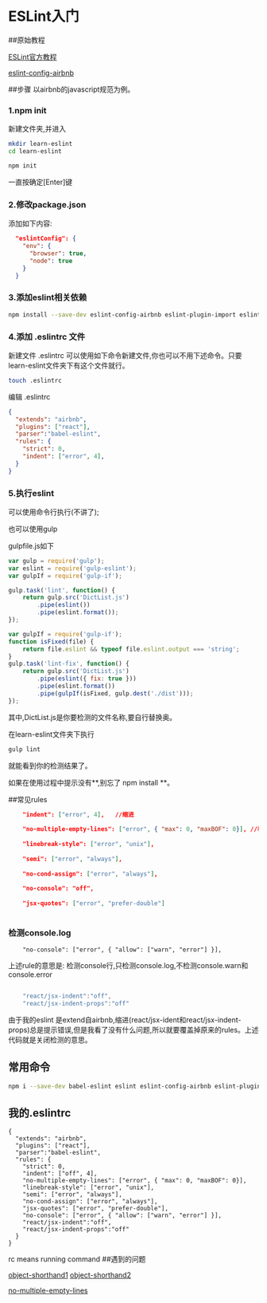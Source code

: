 # ESLint入门
##原始教程

[ESLint官方教程](http://eslint.org/docs/user-guide/getting-started)

[eslint-config-airbnb](https://github.com/airbnb/javascript/tree/master/packages/eslint-config-airbnb)

##步骤
以airbnb的javascript规范为例。
### 1.npm init
新建文件夹,并进入
```bash
mkdir learn-eslint
cd learn-eslint
```
```bash
npm init
```
一直按确定[Enter]键
### 2.修改package.json
添加如下内容:
```json
  "eslintConfig": {
    "env": {
      "browser": true,
      "node": true
    }
  }
```
### 3.添加eslint相关依赖

```bash
npm install --save-dev eslint-config-airbnb eslint-plugin-import eslint-plugin-react eslint-plugin-jsx-a11y eslint
```
### 4.添加 .eslintrc 文件
新建文件 .eslintrc
可以使用如下命令新建文件,你也可以不用下述命令。只要learn-eslint文件夹下有这个文件就行。
```bash
touch .eslintrc
```

编辑 .eslintrc

```json
{
  "extends": "airbnb",
  "plugins": ["react"],
  "parser":"babel-eslint",
  "rules": {
    "strict": 0,
    "indent": ["error", 4],
  }
}
```
### 5.执行eslint
可以使用命令行执行(不讲了);

也可以使用gulp

gulpfile.js如下
```javascript
var gulp = require('gulp');
var eslint = require('gulp-eslint');
var gulpIf = require('gulp-if');

gulp.task('lint', function() {
    return gulp.src('DictList.js')
        .pipe(eslint())
        .pipe(eslint.format());
});

var gulpIf = require('gulp-if');
function isFixed(file) {
    return file.eslint && typeof file.eslint.output === 'string';
}
gulp.task('lint-fix', function() {
    return gulp.src('DictList.js')
        .pipe(eslint({ fix: true }))
        .pipe(eslint.format())
        .pipe(gulpIf(isFixed, gulp.dest('./dist')));
});
```
其中,DictList.js是你要检测的文件名称,要自行替换奥。

在learn-eslint文件夹下执行
```bash
gulp lint
```
就能看到你的检测结果了。

如果在使用过程中提示没有**,别忘了 npm install **。

##常见rules
```json
    "indent": ["error", 4],   //缩进
    
    "no-multiple-empty-lines": ["error", { "max": 0, "maxBOF": 0}], //检测有没有空行
    
    "linebreak-style": ["error", "unix"],
    
    "semi": ["error", "always"],
    
    "no-cond-assign": ["error", "always"],
    
    "no-console": "off",
    
    "jsx-quotes": ["error", "prefer-double"]
    
```

### 检测console.log
```eslint
    "no-console": ["error", { "allow": ["warn", "error"] }],
```
上述rule的意思是: 检测console行,只检测console.log,不检测console.warn和console.error

```javascript

    "react/jsx-indent":"off",
    "react/jsx-indent-props":"off"

```
由于我的eslint 是extend自airbnb,缩进(react/jsx-ident和react/jsx-indent-props)总是提示错误,但是我看了没有什么问题,所以就要覆盖掉原来的rules。上述代码就是关闭检测的意思。

## 常用命令
```bash
npm i --save-dev babel-eslint eslint eslint-config-airbnb eslint-plugin-import eslint-plugin-jsx-a11y eslint-plugin-react gulp-eslint gulp-if
```
## 我的.eslintrc
```eslintrc
{
  "extends": "airbnb",
  "plugins": ["react"],
  "parser":"babel-eslint",
  "rules": {
    "strict": 0,
    "indent": ["off", 4],
    "no-multiple-empty-lines": ["error", { "max": 0, "maxBOF": 0}],
    "linebreak-style": ["error", "unix"],
    "semi": ["error", "always"],
    "no-cond-assign": ["error", "always"],
    "jsx-quotes": ["error", "prefer-double"],
    "no-console": ["error", { "allow": ["warn", "error"] }],
    "react/jsx-indent":"off",
    "react/jsx-indent-props":"off"
  }
}
```
rc means running command
##遇到的问题

[object-shorthand1](http://eslint.org/docs/rules/object-shorthand) [object-shorthand2](http://stackoverflow.com/questions/36093638/unexpected-block-statement-surrounding-arrow-body)

[no-multiple-empty-lines](http://eslint.org/docs/rules/no-multiple-empty-lines)
